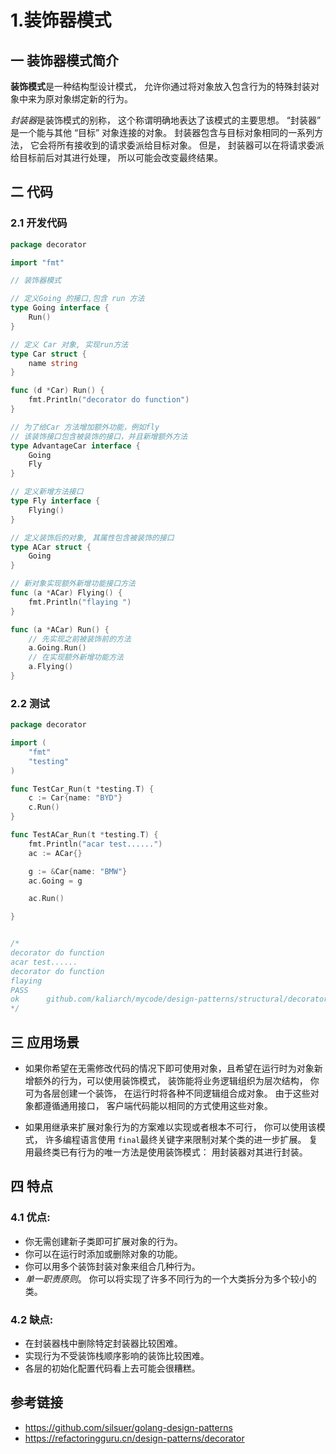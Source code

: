 # 1.装饰器模式

## 一 装饰器模式简介

**装饰模式**是一种结构型设计模式， 允许你通过将对象放入包含行为的特殊封装对象中来为原对象绑定新的行为。

*封装器*是装饰模式的别称， 这个称谓明确地表达了该模式的主要思想。  “封装器” 是一个能与其他 “目标” 对象连接的对象。 封装器包含与目标对象相同的一系列方法， 它会将所有接收到的请求委派给目标对象。 但是， 封装器可以在将请求委派给目标前后对其进行处理， 所以可能会改变最终结果。


## 二 代码

### 2.1 开发代码

```go
package decorator

import "fmt"

// 装饰器模式

// 定义Going 的接口,包含 run 方法
type Going interface {
	Run()
}

// 定义 Car 对象, 实现run方法
type Car struct {
	name string
}

func (d *Car) Run() {
	fmt.Println("decorator do function")
}

// 为了给Car 方法增加额外功能，例如fly
// 该装饰接口包含被装饰的接口，并且新增额外方法
type AdvantageCar interface {
	Going
	Fly
}

// 定义新增方法接口
type Fly interface {	
	Flying()
}

// 定义装饰后的对象, 其属性包含被装饰的接口
type ACar struct {
	Going
}

// 新对象实现额外新增功能接口方法
func (a *ACar) Flying() {
	fmt.Println("flaying ")
}

func (a *ACar) Run() {
	// 先实现之前被装饰前的方法
	a.Going.Run()
	// 在实现额外新增功能方法
	a.Flying()
}

```



### 2.2 测试

```go
package decorator

import (
	"fmt"
	"testing"
)

func TestCar_Run(t *testing.T) {
	c := Car{name: "BYD"}
	c.Run()
}

func TestACar_Run(t *testing.T) {
	fmt.Println("acar test......")
	ac := ACar{}

	g := &Car{name: "BMW"}
	ac.Going = g

	ac.Run()

}


/*
decorator do function
acar test......
decorator do function
flaying 
PASS
ok      github.com/kaliarch/mycode/design-patterns/structural/decorator 0.015s
*/
```



## 三 应用场景

*  如果你希望在无需修改代码的情况下即可使用对象，且希望在运行时为对象新增额外的行为，可以使用装饰模式， 装饰能将业务逻辑组织为层次结构， 你可为各层创建一个装饰， 在运行时将各种不同逻辑组合成对象。 由于这些对象都遵循通用接口， 客户端代码能以相同的方式使用这些对象。

*  如果用继承来扩展对象行为的方案难以实现或者根本不可行， 你可以使用该模式， 许多编程语言使用 `final`最终关键字来限制对某个类的进一步扩展。 复用最终类已有行为的唯一方法是使用装饰模式： 用封装器对其进行封装。

  

## 四 特点

### 4.1 优点: 

- 你无需创建新子类即可扩展对象的行为。
-  你可以在运行时添加或删除对象的功能。
-  你可以用多个装饰封装对象来组合几种行为。
-  *单一职责原则*。 你可以将实现了许多不同行为的一个大类拆分为多个较小的类。

### 4.2 缺点: 

-  在封装器栈中删除特定封装器比较困难。
-  实现行为不受装饰栈顺序影响的装饰比较困难。
-  各层的初始化配置代码看上去可能会很糟糕。

## 参考链接

* https://github.com/silsuer/golang-design-patterns
* https://refactoringguru.cn/design-patterns/decorator